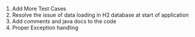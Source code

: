 1. Add More Test Cases
2. Resolve the issue of data loading in H2 database at start of application
3. Add comments and java docs to the code
4. Proper Exception handling
